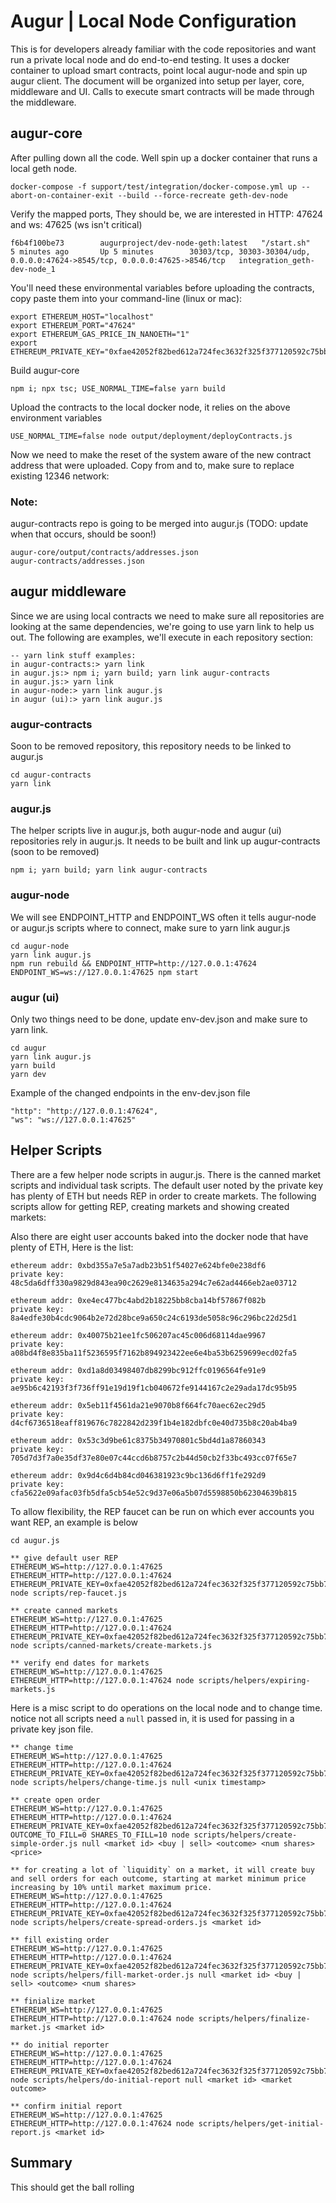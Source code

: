 # Augur | Local Node Configuration

This is for developers already familiar with the code repositories and want run a private local node and do end-to-end testing. It uses a docker container to upload smart contracts, point local augur-node and spin up augur client. The document will be organized into setup per layer, core, middleware and UI. Calls to execute smart contracts will be made through the middleware. 

## augur-core

After pulling down all the code. Well spin up a docker container that runs a local geth node. 

    docker-compose -f support/test/integration/docker-compose.yml up --abort-on-container-exit --build --force-recreate geth-dev-node

Verify the mapped ports, They should be, we are interested in HTTP: 47624 and ws: 47625 (ws isn't critical) 

    f6b4f100be73        augurproject/dev-node-geth:latest   "/start.sh"         5 minutes ago       Up 5 minutes        30303/tcp, 30303-30304/udp, 0.0.0.0:47624->8545/tcp, 0.0.0.0:47625->8546/tcp   integration_geth-dev-node_1

You'll need these environmental variables before uploading the contracts, copy paste them into your command-line (linux or mac):

    export ETHEREUM_HOST="localhost"
    export ETHEREUM_PORT="47624"
    export ETHEREUM_GAS_PRICE_IN_NANOETH="1"
    export ETHEREUM_PRIVATE_KEY="0xfae42052f82bed612a724fec3632f325f377120592c75bb78adfcceae6470c5a"

Build augur-core    

    npm i; npx tsc; USE_NORMAL_TIME=false yarn build

Upload the contracts to the local docker node, it relies on the above environment variables

    USE_NORMAL_TIME=false node output/deployment/deployContracts.js


Now we need to make the reset of the system aware of the new contract address that were uploaded. Copy from and to, make sure to replace existing 12346 network:
### Note: 
augur-contracts repo is going to be merged into augur.js (TODO: update when that occurs, should be soon!)

    augur-core/output/contracts/addresses.json
    augur-contracts/addresses.json


## augur middleware

Since we are using local contracts we need to make sure all repositories are looking at the same dependencies, we're going to use yarn link to help us out. The following are examples, we'll execute in each repository section:

    -- yarn link stuff examples:
    in augur-contracts:> yarn link
    in augur.js:> npm i; yarn build; yarn link augur-contracts
    in augur.js:> yarn link
    in augur-node:> yarn link augur.js
    in augur (ui):> yarn link augur.js

### augur-contracts

Soon to be removed repository, this repository needs to be linked to augur.js

    cd augur-contracts
    yarn link

### augur.js

The helper scripts live in augur.js, both augur-node and augur (ui) repositories rely in augur.js. It needs to be built and link up augur-contracts (soon to be removed)  

    npm i; yarn build; yarn link augur-contracts

### augur-node

We will see ENDPOINT_HTTP and ENDPOINT_WS often it tells augur-node or augur.js scripts where to connect, make sure to yarn link augur.js

    cd augur-node
    yarn link augur.js
    npm run rebuild && ENDPOINT_HTTP=http://127.0.0.1:47624 ENDPOINT_WS=ws://127.0.0.1:47625 npm start


### augur (ui)

Only two things need to be done, update env-dev.json and make sure to yarn link. 

    cd augur
    yarn link augur.js
    yarn build
  	yarn dev


Example of the changed endpoints in the env-dev.json file

    "http": "http://127.0.0.1:47624",
    "ws": "ws://127.0.0.1:47625"


## Helper Scripts

There are a few helper node scripts in augur.js. There is the canned market scripts and individual task scripts. The default user noted by the private key has plenty of ETH but needs REP in order to create markets. The following scripts allow for getting REP, creating markets and showing created markets:

Also there are eight user accounts baked into the docker node that have plenty of ETH, Here is the list:

    ethereum addr: 0xbd355a7e5a7adb23b51f54027e624bfe0e238df6
    private key: 48c5da6dff330a9829d843ea90c2629e8134635a294c7e62ad4466eb2ae03712

    ethereum addr: 0xe4ec477bc4abd2b18225bb8cba14bf57867f082b
    private key: 8a4edfe30b4cdc9064b2e72d28bce9a650c24c6193de5058c96c296bc22d25d1

    ethereum addr: 0x40075b21ee1fc506207ac45c006d68114dae9967
    private key: a08bd4f8e835ba11f5236595f7162b894923422ee6e4ba53b6259699ecd02fa5

    ethereum addr: 0xd1a8d03498407db8299bc912ffc0196564fe91e9
    private key: ae95b6c42193f3f736ff91e19d19f1cb040672fe9144167c2e29ada17dc95b95

    ethereum addr: 0x5eb11f4561da21e9070b8f664fc70aec62ec29d5
    private key: d4cf6736518eaff819676c7822842d239f1b4e182dbfc0e40d735b8c20ab4ba9

    ethereum addr: 0x53c3d9be61c8375b34970801c5bd4d1a87860343
    private key: 705d7d3f7a0e35df37e80e07c44ccd6b8757c2b44d50cb2f33bc493cc07f65e7

    ethereum addr: 0x9d4c6d4b84cd046381923c9bc136d6ff1fe292d9
    private key: cfa5622e09afac03fb5dfa5cb54e52c9d37e06a5b07d5598850b62304639b815


To allow flexibility, the REP faucet can be run on which ever accounts you want REP, an example is below


    cd augur.js
    
    ** give default user REP
    ETHEREUM_WS=http://127.0.0.1:47625 ETHEREUM_HTTP=http://127.0.0.1:47624 ETHEREUM_PRIVATE_KEY=0xfae42052f82bed612a724fec3632f325f377120592c75bb78adfcceae6470c5a node scripts/rep-faucet.js
    
    ** create canned markets
    ETHEREUM_WS=http://127.0.0.1:47625 ETHEREUM_HTTP=http://127.0.0.1:47624 ETHEREUM_PRIVATE_KEY=0xfae42052f82bed612a724fec3632f325f377120592c75bb78adfcceae6470c5a node scripts/canned-markets/create-markets.js
    
    ** verify end dates for markets
    ETHEREUM_WS=http://127.0.0.1:47625 ETHEREUM_HTTP=http://127.0.0.1:47624 node scripts/helpers/expiring-markets.js



Here is a misc script to do operations on the local node and to change time. notice not all scripts need a `null` passed in, it is used for passing in a private key json file.

    ** change time
    ETHEREUM_WS=http://127.0.0.1:47625 ETHEREUM_HTTP=http://127.0.0.1:47624 ETHEREUM_PRIVATE_KEY=0xfae42052f82bed612a724fec3632f325f377120592c75bb78adfcceae6470c5a node scripts/helpers/change-time.js null <unix timestamp>

    ** create open order
    ETHEREUM_WS=http://127.0.0.1:47625 ETHEREUM_HTTP=http://127.0.0.1:47624 ETHEREUM_PRIVATE_KEY=0xfae42052f82bed612a724fec3632f325f377120592c75bb78adfcceae6470c5a OUTCOME_TO_FILL=0 SHARES_TO_FILL=10 node scripts/helpers/create-simple-order.js null <market id> <buy | sell> <outcome> <num shares> <price>

    ** for creating a lot of `liquidity` on a market, it will create buy and sell orders for each outcome, starting at market minimum price increasing by 10% until market maximum price. 
    ETHEREUM_WS=http://127.0.0.1:47625 ETHEREUM_HTTP=http://127.0.0.1:47624 ETHEREUM_PRIVATE_KEY=0xfae42052f82bed612a724fec3632f325f377120592c75bb78adfcceae6470c5a node scripts/helpers/create-spread-orders.js <market id>

    ** fill existing order
    ETHEREUM_WS=http://127.0.0.1:47625 ETHEREUM_HTTP=http://127.0.0.1:47624 ETHEREUM_PRIVATE_KEY=0xfae42052f82bed612a724fec3632f325f377120592c75bb78adfcceae6470c5a node scripts/helpers/fill-market-order.js null <market id> <buy | sell> <outcome> <num shares>

    ** finialize market
    ETHEREUM_WS=http://127.0.0.1:47625 ETHEREUM_HTTP=http://127.0.0.1:47624 node scripts/helpers/finalize-market.js <market id>

    ** do initial reporter
    ETHEREUM_WS=http://127.0.0.1:47625 ETHEREUM_HTTP=http://127.0.0.1:47624 ETHEREUM_PRIVATE_KEY=0xfae42052f82bed612a724fec3632f325f377120592c75bb78adfcceae6470c5a node scripts/helpers/do-initial-report null <market id> <market outcome>

    ** confirm initial report 
    ETHEREUM_WS=http://127.0.0.1:47625 ETHEREUM_HTTP=http://127.0.0.1:47624 node scripts/helpers/get-initial-report.js <market id>



## Summary

This should get the ball rolling
